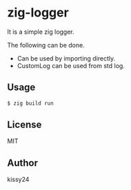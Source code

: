 # zig-logger

It is a simple zig logger.

The following can be done.

- Can be used by importing directly.
- CustomLog can be used from std log.

## Usage

```sh
$ zig build run
```

## License

MIT

## Author

kissy24